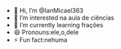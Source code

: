 - 👋 Hi, I’m @IanMicael363
- 👀 I’m interested na aula de ciências
- 🌱 I’m currently learning frações
- 😄 Pronouns:ele,o,dele
- ⚡ Fun fact:nehuma

<!---
IanMicael363/IanMicael363 is a ✨ special ✨ repository because its `README.md` (this file) appears on your GitHub profile.
You can click the Preview link to take a look at your changes.
--->

